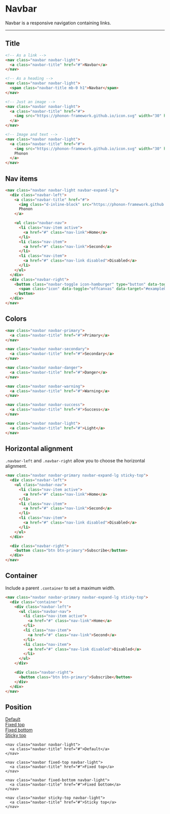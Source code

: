 # Navbar

Navbar is a responsive navigation containing links.

<hr />

## Title

```html
<!-- As a link -->
<nav class="navbar navbar-light">
  <a class="navbar-title" href="#">Navbar</a>
</nav>

<!-- As a heading -->
<nav class="navbar navbar-light">
  <span class="navbar-title mb-0 h1">Navbar</span>
</nav>
```

```html
<!-- Just an image -->
<nav class="navbar navbar-light">
  <a class="navbar-title" href="#">
    <img src="https://phonon-framework.github.io/icon.svg" width="30" height="30" alt="">
  </a>
</nav>
```

```html
<!-- Image and text -->
<nav class="navbar navbar-light">
  <a class="navbar-title" href="#">
    <img src="https://phonon-framework.github.io/icon.svg" width="30" height="30" class="d-inline-block align-top" alt="">
    Phonon
  </a>
</nav>
```

## Nav items

```html
<nav class="navbar navbar-light navbar-expand-lg">
  <div class="navbar-left">
    <a class="navbar-title" href="#">
      <img class="d-inline-block" src="https://phonon-framework.github.io/icon.svg" width="30" height="30" alt="">
      Phonon
    </a>

    <ul class="navbar-nav">
      <li class="nav-item active">
        <a href="#" class="nav-link">Home</a>
      </li>
      <li class="nav-item">
        <a href="#" class="nav-link">Second</a>
      </li>
      <li class="nav-item">
        <a href="#" class="nav-link disabled">Disabled</a>
      </li>
    </ul>
  </div>
  <div class="navbar-right">
    <button class="navbar-toggle icon-hamburger" type="button" data-toggle="offcanvas" data-target="#exampleOffCanvas">
      <span class="icon" data-toggle="offcanvas" data-target="#exampleOffCanvas"></span>
    </button>
  </div>
</nav>
```


## Colors


```html
<nav class="navbar navbar-primary">
  <a class="navbar-title" href="#">Primary</a>
</nav>

<nav class="navbar navbar-secondary">
  <a class="navbar-title" href="#">Secondary</a>
</nav>

<nav class="navbar navbar-danger">
  <a class="navbar-title" href="#">Danger</a>
</nav>

<nav class="navbar navbar-warning">
  <a class="navbar-title" href="#">Warning</a>
</nav>

<nav class="navbar navbar-success">
  <a class="navbar-title" href="#">Success</a>
</nav>

<nav class="navbar navbar-light">
  <a class="navbar-title" href="#">Light</a>
</nav>

```


## Horizontal alignment

`.navbar-left` and `.navbar-right` allow you to choose the horizontal alignment.

```html
<nav class="navbar navbar-primary navbar-expand-lg sticky-top">
  <div class="navbar-left">
    <ul class="navbar-nav">
      <li class="nav-item active">
        <a href="#" class="nav-link">Home</a>
      </li>
      <li class="nav-item">
        <a href="#" class="nav-link">Second</a>
      </li>
      <li class="nav-item">
        <a href="#" class="nav-link disabled">Disabled</a>
      </li>
    </ul>
  </div>

  <div class="navbar-right">
    <button class="btn btn-primary">Subscribe</button>
  </div>
</nav>
```

## Container

Include a parent `.container` to set a maximum width.

```html
<nav class="navbar navbar-primary navbar-expand-lg sticky-top">
  <div class="container">
    <div class="navbar-left">
      <ul class="navbar-nav">
        <li class="nav-item active">
          <a href="#" class="nav-link">Home</a>
        </li>
        <li class="nav-item">
          <a href="#" class="nav-link">Second</a>
        </li>
        <li class="nav-item">
          <a href="#" class="nav-link disabled">Disabled</a>
        </li>
      </ul>
    </div>

    <div class="navbar-right">
      <button class="btn btn-primary">Subscribe</button>
    </div>
  </div>
</nav>
```


## Position

<nav class="navbar navbar-light">
  <a class="navbar-title" href="#">Default</a>
</nav>

<nav class="navbar fixed-top navbar-light" style="position:relative">
  <a class="navbar-title" href="#">Fixed top</a>
</nav>

<nav class="navbar fixed-bottom navbar-light" style="position:relative">
  <a class="navbar-title" href="#">Fixed bottom</a>
</nav>

<nav class="navbar sticky-top navbar-light" style="position:relative">
  <a class="navbar-title" href="#">Sticky top</a>
</nav>

```html!
<nav class="navbar navbar-light">
  <a class="navbar-title" href="#">Default</a>
</nav>

<nav class="navbar fixed-top navbar-light">
  <a class="navbar-title" href="#">Fixed top</a>
</nav>

<nav class="navbar fixed-bottom navbar-light">
  <a class="navbar-title" href="#">Fixed bottom</a>
</nav>

<nav class="navbar sticky-top navbar-light">
  <a class="navbar-title" href="#">Sticky top</a>
</nav>
```
